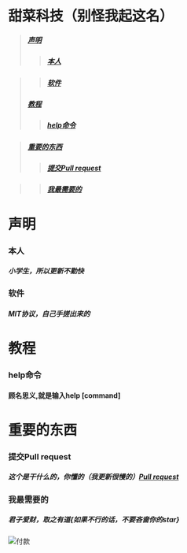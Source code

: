 # 甜菜科技（别怪我起这名）
>##### [声明](https://github.com/Enigma-Soul/TianCaiKeJi/edit/main/README.md#%E5%A3%B0%E6%98%8E-1)
>>##### [本人](https://github.com/Enigma-Soul/TianCaiKeJi/edit/main/README.md#%E6%9C%AC%E4%BA%BA-1)

>>##### [软件](https://github.com/Enigma-Soul/TianCaiKeJi/edit/main/README.md#%E8%BD%AF%E4%BB%B6-1)
>##### [教程](https://github.com/Enigma-Soul/TianCaiKeJi/edit/main/README.md#%E6%95%99%E7%A8%8B-1)
>>##### [help命令](https://github.com/Enigma-Soul/TianCaiKeJi/edit/main/README.md#help%E5%91%BD%E4%BB%A4-1)

>##### [重要的东西](https://github.com/Enigma-Soul/TianCaiKeJi/edit/main/README.md#%E9%87%8D%E8%A6%81%E7%9A%84%E4%B8%9C%E8%A5%BF-1)
>>##### [提交Pull request](https://github.com/Enigma-Soul/TianCaiKeJi/edit/main/README.md#%E6%8F%90%E4%BA%A4pull-request-1)

>>##### [我最需要的](https://github.com/Enigma-Soul/TianCaiKeJi/edit/main/README.md#%E6%88%91%E6%9C%80%E9%9C%80%E8%A6%81%E7%9A%84-1)
# 声明
### 本人 
##### 小学生，所以更新不勤快
### 软件
##### MIT协议，自己手搓出来的


# 教程
### help命令
#### 顾名思义,就是输入help [command]

# 重要的东西
### 提交Pull request
##### 这个是干什么的，你懂的（我更新很慢的）[Pull request](https://github.com/Enigma-Soul/TianCaiKeJi/pulls)
### 我最需要的
##### 君子爱财，取之有道{如果不行的话，不要吝啬你的star}
![付款](https://github.com/Enigma-Soul/TianCaiKeJi/assets/119654171/cf5a4057-bdf9-4e39-932c-6f678d09bade)
